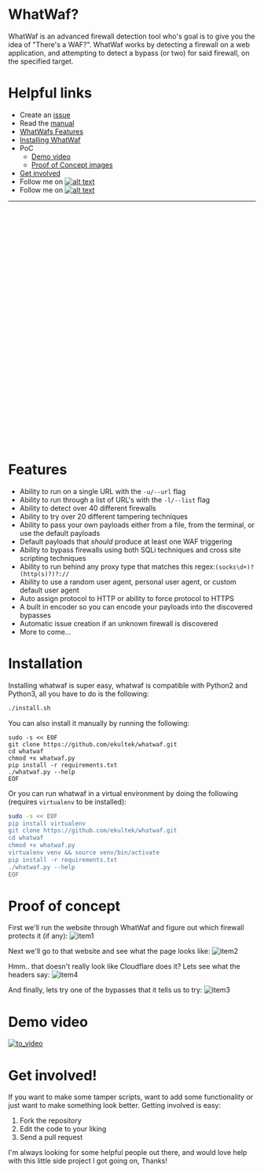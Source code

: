 <!--[![alt text][1.1]][1] [![alt text][6.1]][6]-->

[1]: https://twitter.com/stay__salty
[1.1]: http://i.imgur.com/tXSoThF.png

[6]: http://www.github.com/ekultek
[6.1]: http://i.imgur.com/0o48UoR.png

# WhatWaf?

WhatWaf is an advanced firewall detection tool who's goal is to give you the idea of "There's a WAF?". WhatWaf works by detecting a firewall on a web application, and attempting to detect a bypass (or two) for said firewall, on the specified target. 

# Helpful links
 - Create an [issue](https://github.com/Ekultek/WhatWaf/issues/new)
 - Read the [manual](https://github.com/Ekultek/WhatWaf/wiki/Functionality)
 - [WhatWafs Features](https://github.com/Ekultek/WhatWaf#features)
 - [Installing WhatWaf](https://github.com/Ekultek/WhatWaf#installation)
 - PoC
   - [Demo video](https://github.com/Ekultek/WhatWaf#demo-video)
   - [Proof of Concept images](https://github.com/Ekultek/WhatWaf#proof-of-concept)
 - [Get involved](https://github.com/Ekultek/WhatWaf#get-involved)
 - Follow me on [![alt text][1.1]][1]
 - Follow me on [![alt text][6.1]][6]
 ---
<br><br><br><br><br><br><br><br><br><br><br><br><br><br><br><br><br><br><br><br><br><br><br><br><br><br><br><br>
# Features
 - Ability to run on a single URL with the `-u/--url` flag
 - Ability to run through a list of URL's with the `-l/--list` flag
 - Ability to detect over 40 different firewalls
 - Ability to try over 20 different tampering techniques
 - Ability to pass your own payloads either from a file, from the terminal, or use the default payloads
 - Default payloads that _should_ produce at least one WAF triggering
 - Ability to bypass firewalls using both SQLi techniques and cross site scripting techniques
 - Ability to run behind any proxy type that matches this regex:`(socks\d+)?(http(s)?)?://`
 - Ability to use a random user agent, personal user agent, or custom default user agent
 - Auto assign protocol to HTTP or ability to force protocol to HTTPS
 - A built in encoder so you can encode your payloads into the discovered bypasses
 - Automatic issue creation if an unknown firewall is discovered
 - More to come...

# Installation

Installing whatwaf is super easy, whatwaf is compatible with Python2 and Python3, all you have to do is the following:

```bash
./install.sh
```

You can also install it manually by running the following:
```
sudo -s << EOF
git clone https://github.com/ekultek/whatwaf.git
cd whatwaf
chmod +x whatwaf.py
pip install -r requirements.txt
./whatwaf.py --help
EOF
```

Or you can run whatwaf in a virtual environment by doing the following (requires `virtualenv` to be installed):
```bash
sudo -s << EOF
pip install virtualenv
git clone https://github.com/ekultek/whatwaf.git
cd whatwaf
chmod +x whatwaf.py
virtualenv venv && source venv/bin/activate
pip install -r requirements.txt
./whatwaf.py --help
EOF
```

# Proof of concept

First we'll run the website through WhatWaf and figure out which firewall protects it (if any):
![item1](http://i67.tinypic.com/142y9s6.png)

Next we'll go to that website and see what the page looks like:
![item2](http://i64.tinypic.com/262mjhl.png)

Hmm.. that doesn't really look like Cloudflare does it? Lets see what the headers say:
![item4](http://i66.tinypic.com/5txx5x.png)

And finally, lets try one of the bypasses that it tells us to try:
![item3](http://i66.tinypic.com/sdi3x0.png)

# Demo video

[![to_video](http://i67.tinypic.com/2daawow.png)](https://vimeo.com/247623511)

# Get involved!

If you want to make some tamper scripts, want to add some functionality or just want to make something look better. Getting involved is easy:

 1. Fork the repository
 2. Edit the code to your liking
 3. Send a pull request

I'm always looking for some helpful people out there, and would love help with this little side project I got going on, Thanks! 
